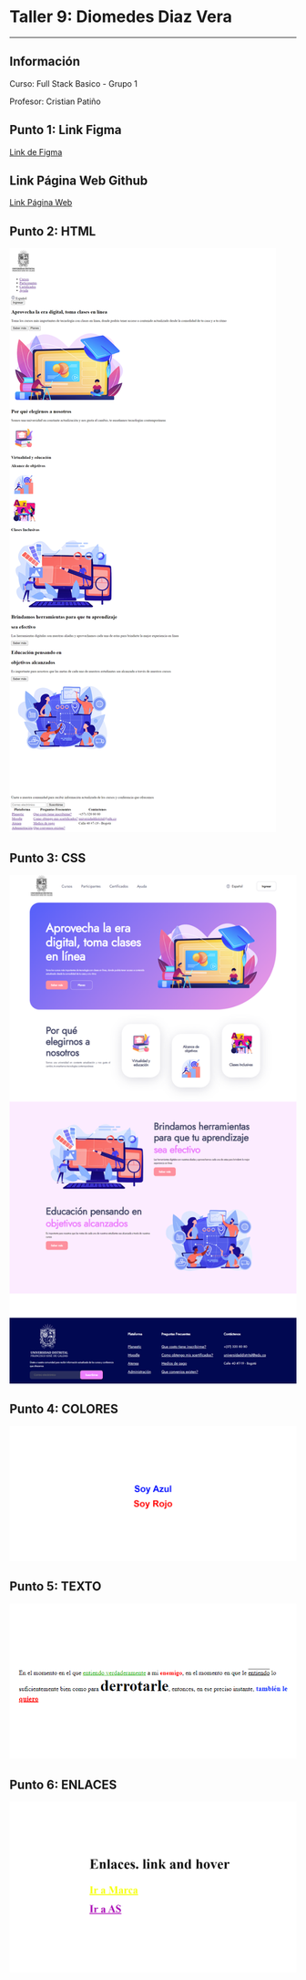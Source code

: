 <h1>Taller 9: Diomedes Diaz Vera</h1>
<hr>
<h2>Información</h2>
<p>Curso: Full Stack Basico - Grupo 1</p>
<p>Profesor: Cristian Patiño</p>
<h2>Punto 1: Link Figma</h2>
<a href="https://www.figma.com/file/OW2tXALzQi9HhC2obXZ3dv/Diomedes?type=design&node-id=15-97&t=YKO9K9k1QJ5K6n8e-0">Link de Figma</a>
<h2>Link Página Web Github</h2>
<a href="https://diomodiaz.github.io/taller-9-full-stack/">Link Página Web</a>

<h2>Punto 2: HTML</h2>
<img src="./public/images/html.png" alt="html">
<h2>Punto 3: CSS</h2>
<img src="./public/images/html-css.png" alt="css">
<h2>Punto 4: COLORES</h2>
<img src="./public/images/punto-4-html-css.png" alt="titulos">
<h2>Punto 5: TEXTO</h2>
<img src="./public/images/punto-5-html-css.png" alt="texto">
<h2>Punto 6: ENLACES</h2>
<img src="./public/images/punto-6-html-css.png" alt="enlaces">